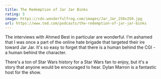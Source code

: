 ```yaml
---
title: The Redemption of Jar Jar Binks
rating: 5
image: https://cdn.wonderfulfrog.com/images/Jar_Jar_250x250.jpg
url: https://www.ted.com/podcasts/the-redemption-of-jar-jar-binks
---
```


The interviews with Ahmed Best in particular are wonderful. I'm ashamed that I was once a part of the online hate brigade that targeted their ire toward Jar Jar. It's so easy to forget that there is a human behind the CGI - a human behind the character.

There's a ton of Star Wars history for a Star Wars fan to enjoy, but it's a story that anyone would be encouraged to hear. Dylan Marron is a fantastic host for the show.
